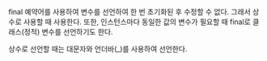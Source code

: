 final 예약어를 사용하여 변수를 선언하여 한 번 초기화된 후 수정할 수 없다. 
그래서 상수로 사용할 때 사용한다. 
또한, 인스턴스마다 동일한 값의 변수가 필요할 때 final로 클래스(정적) 변수를 선언하기도 한다.  

상수로 선언할 때는 대문자와 언더바(_)를 사용하여 선언한다.  